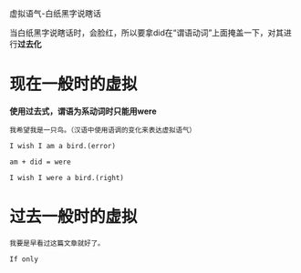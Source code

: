 虚拟语气-白纸黑字说瞎话

当白纸黑字说瞎话时，会脸红，所以要拿did在“谓语动词”上面掩盖一下，对其进行**过去化**

# 现在一般时的虚拟

**使用过去式，谓语为系动词时只能用were**

```
我希望我是一只鸟。（汉语中使用语调的变化来表达虚拟语气）

I wish I am a bird.(error)

am + did = were

I wish I were a bird.(right)
```

# 过去一般时的虚拟

```
我要是早看过这篇文章就好了。

If only 
```


